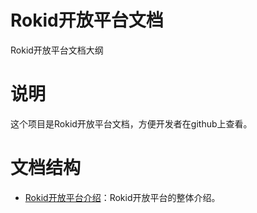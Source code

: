 Rokid开放平台文档
===
Rokid开放平台文档大纲

# 说明
这个项目是Rokid开放平台文档，方便开发者在github上查看。

# 文档结构
- [Rokid开放平台介绍](https://github.com/Rokid/docs/blob/master/Rokid%20introduction.md)：Rokid开放平台的整体介绍。


